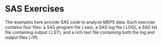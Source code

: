 # SAS Exercises

The examples here provide SAS code to analyze MEPS data. Each exercise contains four files: a SAS program file (.sas), a SAS log file (.LOG), a SAS list file containing output (.LST), and a rich text file containing both the log and output files (.rtf).

